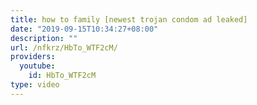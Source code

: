 ```yaml
---
title: how to family [newest trojan condom ad leaked]
date: "2019-09-15T10:34:27+08:00"
description: ""
url: /nfkrz/HbTo_WTF2cM/
providers:
  youtube:
    id: HbTo_WTF2cM
type: video
---
```

